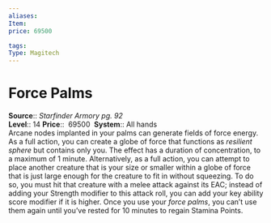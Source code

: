 ```yaml
---
aliases: 
Item:
price: 69500

tags: 
Type: Magitech
---
```


# Force Palms

**Source**:: _Starfinder Armory pg. 92_  
**Level**:: 14
**Price**::  69500 
**System**:: All hands  
Arcane nodes implanted in your palms can generate fields of force energy. As a full action, you can create a globe of force that functions as _resilient sphere_ but contains only you. The effect has a duration of concentration, to a maximum of 1 minute. Alternatively, as a full action, you can attempt to place another creature that is your size or smaller within a globe of force that is just large enough for the creature to fit in without squeezing. To do so, you must hit that creature with a melee attack against its EAC; instead of adding your Strength modifier to this attack roll, you can add your key ability score modifier if it is higher. Once you use your _force palms_, you can’t use them again until you’ve rested for 10 minutes to regain Stamina Points.
